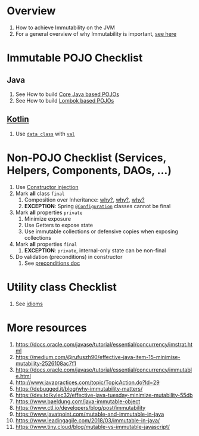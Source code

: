 # Overview
1. How to achieve Immutability on the JVM
1. For a general overview of why Immutability is important, [see here](../general/immutability.md)


# Immutable POJO Checklist
## Java
1. See How to build [Core Java based POJOs](./pojos.core.java8-11.md)
1. See How to build [Lombok based POJOs](./pojos.lombok.java8-11.md)

## [Kotlin](https://kotlinlang.org/)
1. Use [`data class`](https://kotlinlang.org/docs/data-classes.html) with [`val`](https://kotlinlang.org/docs/basic-syntax.html#variables)


# Non-POJO Checklist (Services, Helpers, Components, DAOs, ...)
1. Use [Constructor injection](./dependency-injection.md)
1. Mark **all** class `final`
    1. Composition over Inheritance: [why?](https://en.wikipedia.org/wiki/Composition_over_inheritance), [why?](https://stackoverflow.com/questions/49002/prefer-composition-over-inheritance), [why?](https://medium.com/geekculture/composition-over-inheritance-7faed1628595)
    1. **EXCEPTION**: Spring [`@Configuration`](https://docs.spring.io/spring-framework/docs/current/javadoc-api/org/springframework/context/annotation/Configuration.html) classes cannot be final
1. Mark **all** properties `private`
    1. Minimize exposure
    1. Use Getters to expose state
    1. Use immutable collections or defensive copies when exposing collections
1. Mark **all** properties `final`
    1. **EXCEPTION**: `private`, internal-only state can be non-final
1. Do validation (preconditions) in constructor
    1. See [preconditions doc](./preconditions.md)


# Utility class Checklist
1. See [idioms](./classes.utility.md)


# More resources
1. https://docs.oracle.com/javase/tutorial/essential/concurrency/imstrat.html
1. https://medium.com/@rufuszh90/effective-java-item-15-minimise-mutability-2526108ac7f1
1. https://docs.oracle.com/javase/tutorial/essential/concurrency/immutable.html
1. http://www.javapractices.com/topic/TopicAction.do?Id=29
1. https://debugged.it/blog/why-immutability-matters/
1. https://dev.to/kylec32/effective-java-tuesday-minimize-mutability-55db
1. https://www.baeldung.com/java-immutable-object
1. https://www.ctl.io/developers/blog/post/immutability
1. https://www.javatpoint.com/mutable-and-immutable-in-java
1. https://www.leadingagile.com/2018/03/immutable-in-java/
1. https://www.tiny.cloud/blog/mutable-vs-immutable-javascript/
